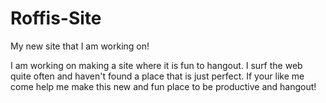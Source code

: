 Roffis-Site
===========

My new site that I am working on!

I am working on making a site where it is fun to hangout. I surf the web quite often and haven't found a place that is 
just perfect. If your like me come help me make this new and fun place to be productive and hangout!
